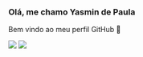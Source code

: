 ### Olá, me chamo Yasmin de Paula 
Bem vindo ao meu perfil GitHub 👋

<img src="https://cdn.jsdelivr.net/gh/devicons/devicon/icons/html5/html5-original.svg" width:50px />

<img src="file:///C:/Users/rober/Downloads/html-5-logo-svgrepo-com.svg">

<!--
**projetosyas/projetosyas** is a ✨ _special_ ✨ repository because its `README.md` (this file) appears on your GitHub profile.

Here are some ideas to get you started:

- 🔭 I’m currently working on ...
- 🌱 I’m currently learning ...
- 👯 I’m looking to collaborate on ...
- 🤔 I’m looking for help with ...
- 💬 Ask me about ...
- 📫 How to reach me: ...
- 😄 Pronouns: ...
- ⚡ Fun fact: ...
-->

